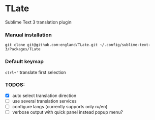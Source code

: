 TLate
=====

Sublime Text 3 translation plugin

### Manual installation

    git clone git@github.com:england/TLate.git ~/.config/sublime-text-3/Packages/TLate

### Default keymap

`ctrl+'` translate first selection

### TODOS:

- [x] auto select translation direction
- [ ] use several translation services
- [ ] configure langs (currently supports only ru/en)
- [ ] verbose output with quick panel instead popup menu?
